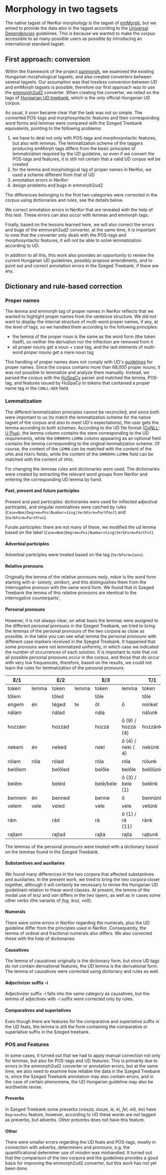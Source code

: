 # Morphology in two tagsets
The native tagset of NerKor morphology is the tagset of [emMorph](https://github.com/dlt-rilmta/emMorph), but we aimed to provide the data also in the tagset according to the [Universal Dependencies](https://universaldependencies.org/) guidelines.
This is because we wanted to make the corpus accessible to as many possible users as possible by introducing an international standard tagset.

## First approach: conversion
Within the framework of the project [panmorph](https://github.com/nytud/panmorph), we examined the existing Hungarian morphological tagsets, and also created converters between several tagsets.
Our assumption was that lossless conversion between UD and emMorph tagsets is possible, therefore our first approach was to use the [emmorph2ud2](https://github.com/vadno/emmorph2ud2) converter.
When creating the converter, we relied on the tags of [Hungarian UD treebank](https://universaldependencies.org/treebanks/hu_szeged/index.html), which is the only official Hungarian UD corpus.

As usual, it soon became clear that the task was not so simple.
The converted POS-tags and morphosyntactic features and their corresponding word forms and lemmas were compared with the Szeged Treebank equivalents, pointing to the following problems:

1. we have to deal not only with POS-tags and morphosyntactic features, but also with lemmas. The lemmatization scheme of the taggers producing emMorph tags differs from the basic principles of lemmatization required by the UD guideline, so even if we convert the POS-tags and features, it is still not certain that a valid UD corpus will be created
1. for the lemma and morphological tag of proper names in NerKor, we used a scheme different from that of UD
1. annotation errors in NerKor
1. design problems and bugs in emmorph2ud2

The differences belonging to the first two categories were corrected in the corpus using dictionaries and rules, see the details below.

We correct annotation errors in NerKor that are revealed with the help of this test. These errors can also occur with lemmas and emmorph tags.

Finally, based on the lessons learned here, we will also correct the errors and bugs of the emmorph2ud2 converter, at the same time, it is important to note that the converter only deals with the POS-tags and morphosyntactic features, it will not be able to solve lemmatization according to UD.

In addition to all this, this work also provides an opportunity to review the current Hungarian UD guidelines, possibly propose amendments, and to point out and correct annotation errors in the Szeged Treebank, if there are any.

## Dictionary and rule-based correction


### Proper names

The lemma and emmorph tag of proper names in NerKor reflects that we wanted to highlight proper names from the sentence structure.
We did not want to display the internal structure of multi-word proper names, if any, at the level of tags, so we handled them according to the following principles:
* the lemma of the proper noun is the same as the word form (the token itself), so neither the derivation nor the inflection are removed from it
* all proper nouns get a noun + case tag, and the last elements of multi-word proper nouns get a mere noun tag

This handling of proper names does not comply with UD's [guidelines](https://universaldependencies.org/u/pos/PROPN.html) for proper names.
Since the corpus contains more than 68,000 proper nouns, it was not possible to lemmatize and analyze them manually.
Instead, we parsed the corpus with the [HuSpaCy](https://github.com/huspacy/huspacy) parser and matched the lemma, POS-tag, and features issued by HuSpaCy to tokens that contained a proper name tag in the `CONLL:NER` field.

### Lemmatization

The different lemmatization principles cannot be reconciled, and since both were important to us (to match the lemmatization scheme for the native tagset of the corpus and also to meet UD's expectations), the user gets the lemma according to both schemes. According to the UD file format  ([CoNLL-U Plus](https://universaldependencies.org/ext-format.html)), the lemma column contains the stem corresponding to the UD requirements, while the `EMMORPH:LEMMA` column appearing as an optional field contains the lemma corresponding to the original lemmatization scheme.
Of course, the content of the `LEMMA` can be matched with the content of the `UPOS` and `FEATS` fields, while the content of the `EMMORPH:LEMMA` field can be matched with the content of `XPOS`.

For changing the lemmas rules and dictionaries were used.
The dictionaries were created by extracting the relevant word groups from NerKor and entering the corresponding UD lemma by hand.

#### Past, present and future participles

Present and past participles: dictionaries were used for inflected adjectival participles, and singular nominatives were catched by rules (`Case=Nom|Degree=Pos|Number=Sing|VerbForm=PartPast`) and (`VerbForm=PartPres`).

Furute participles: there are not many of these, we modified the ud lemma based on the label (`Case=Nom|Degree=Pos|Number=Sing|VerbForm=PartFut`).

#### Adverbial participles

Adverbial participles were treated based on the tag (`VerbForm=Conv`).



#### Relative pronouns

Originally the lemma of the relative pronouns _mely_, _mikor_ is the word form starting with _a-_ (_amely_, _amikor_), and this distinguishes them from the interrogative pronoun with the same word form.
We found that in Szeged Treebank the lemma of this relative pronouns are identical to the interrogative counterparts', 

#### Personal pronouns

However, it is not always clear, on what basis the lemmas were assigned to the different personal pronouns in the Szeged Treebank, we tried to bring the lemmas of the personal pronouns of the two corpora as close as possible.
in the table you can see what lemma the personal pronouns with different case markers received in the Szeged Treebank.
It happened that some pronouns were not lemmatized uniformly, in which case we indicated the number of occurrences of each solution.
It is important to note that not all possible personal pronouns occur in the corpus, and those that do occur with very low frequencies, therefore, based on the results, we could not learn the rules for lemmatization of the personal pronouns.

| E/1	    | 	      | E/2	      | 	    | E/3	       | 	                  | T/1	      | 	       | T/2	        | 	        | T/3	      |
|---------|--------|-----------|------|------------|--------------------|-----------|---------|-------------|----------|-----------|
| token   | 	lemma	    | token     | 	lemma	 | token      | 	lemma                | 	token    | 	lemma	    | token	      | lemma	      | token     |	lemma |
| tőlem   |        | 		tőled	  |      | 	tőle      | 	                  | tőle      | 	tőlünk | 		          | tőletek  |           |		tőlük|	tőle|
| engem   | 	én	   | téged     | 	te  | 	őt        | 	ő                 | 	minket   | 	       | 	titeket    | 	        | 	őket     | 	ők     |
| nálam	  | 	      | nálad     | 	    | 	nála	     |                    | 	nálunk	  | mi	     | nálatok     |          | 		náluk	  |  |
| hozzám  | 	      | 	hozzád   | 		   | hozzá	     | ő (9) / hozzá (4)	 | hozzánk	  | 	       | hozzátok    | 	        | 	hozzájuk | 	ők     |
| nekem   | 	én	   | neked	    |      | 	neki      | 	ő (4) / neki ( 4) | 	nekünk	  | mi      | 	nektek	    |          | 	nekik	   | ők      |
| rólam   | 	róla	 | rólad	    |      | 	róla      | 	róla              | 	rólunk	  |         | 	rólatok	   |          | 	róluk	   |  |            
| belőlem | 	      | 	belőled	 |      | 	belőle    | 	belőle	           | belőlünk  | 	       | 	belőletek	 | 	        | belőlük   | 	belőle |
| belém	  | 	      | beléd	    |      | 	belé/bele | 	ő (3) / bele (1)  | 	belénk   | 	       | 	belétek	   |          | 	beléjük	 ||
| bennem  | 	én    | 	benned		 |      | benne      | 	ő	                | bennünk	  |         | 	bennetek	  |          | 	bennük	  |      |       
| velem	  | vele   | 	veled	   |      | 	vele	     | vele	              | velünk	   |         | vele        | 	veletek | 	         | 	velük	 |vele  |     
| rám     | 	      | 	rád	     |      | 	rá        | 	ő (1) / rá (11)   | 	ránk	    |         | 	rátok	     |          | 	rájuk    | 	rá       |          
| rajtam  | 	      | 	rajtad	  |      | 	rajta	    | rajta	             | rajtunk		 |         | rajtatok	   |          | 	rajtuk	  |          | 

The lemmas of the personal pronouns were treated with a dictionary based on the lemmas found in the Szeged Treebank.

#### Substantives and auxiliaries

We found many differences in the two corpora that affected substantives and auxiliaries.
In the present work, we tried to bring the two corpora closer together, although it will certainly be necessary to revise the Hungarian UD guidelinein relation to these word classes.
At present, the lemma of the modal use of _lesz_ and _van_ differs in the two layers, as well as in cases some other verbs (the variants of _fog, lesz, volt_).

#### Numerals

There were some errors in NerKor regarding the numerals, plus the UD guideline differ from the principles used in NerKor.
Consequently, the lemma of ordinal and fractional numerals also differs.
We also corrected these with the help of dictionaries.

#### Causatives

The lemma of causatives originally is the dictionary form, but since UD tags do not contain derivational features, the UD lemma is the derivational form. The lemma of causatives were corrected using dictionary and rules as well.

#### Adjectivizer suffix -i 

Adjectivizer suffix -i falls into the same category as causatives, but the lemma of adjectives with -i suffix were corrected only by rules. 

#### Comparatives and superlatives

Even though there are features for the comparative and superlative suffix in the UD feats, the lemma is still the form containing the comparative or superlative suffix in the Szeged treebank.

### POS and Features

In some cases, it turned out that we had to apply manual correction not only for lemmas, but also for POS-tags and UD features. This is primarily due to errors in the emmorph2ud2 converter or annotation errors, but at the same time, we also need to examine how reliable the data in the Szeged Treebank is, since the Szeged Treebank annotation may also contain errors, and in the case of certain phenomena, the UD Hungarian guideline may also be worthwhile revise.

#### Preverbs

In Szeged Treebank some preverbs (_vissza, össze, le, ki, fel, elő, be_) have `Degree=Pos` feature, however, according to UD these words are not tagged as preverbs, but adverbs.
Other preverbs does not have this feature.

#### Other

There were smaller errors regarding the UD feats and POS-tags, mostly in connection with adverbs, determiners and pronouns, e.g. the quantificational determiner use of _minden_ was mishandled.
It turned out that the comparison of the two corpora and the guidelines provides a good basis for improving the emmorph2ud2 converter, but this work has not yet been done.
